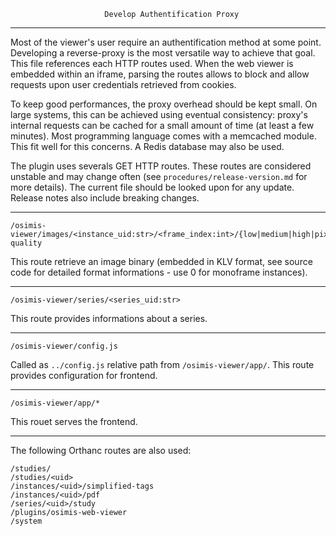                          Develop Authentification Proxy
-------------------------------------------------------------------------------

Most of the viewer's user require an authentification method at some point.
Developing a reverse-proxy is the most versatile way to achieve that goal.
This file references each HTTP routes used. When the web viewer is embedded 
within an iframe, parsing the routes allows to block and allow requests upon
user credentials retrieved from cookies.

To keep good performances, the proxy overhead should be kept small. On large
systems, this can be achieved using eventual consistency: proxy's internal
requests can be cached for a small amount of time (at least a few minutes).
Most programming language comes with a memcached module. This fit well for
this concerns. A Redis database may also be used.

The plugin uses severals GET HTTP routes. These routes are considered unstable
and may change often (see `procedures/release-version.md` for more details).
The current file should be looked upon for any update. Release notes also 
include breaking changes.

----

```
/osimis-viewer/images/<instance_uid:str>/<frame_index:int>/{low|medium|high|pixeldata}-quality
```

This route retrieve an image binary (embedded in KLV format, see source code
for detailed format informations - use 0 for monoframe instances).

----

```
/osimis-viewer/series/<series_uid:str>
```

This route provides informations about a series.

----

```
/osimis-viewer/config.js
```

Called as `../config.js` relative path from `/osimis-viewer/app/`.
This route provides configuration for frontend.

----

```
/osimis-viewer/app/*
```

This rouet serves the frontend.

----

The following Orthanc routes are also used:

```
/studies/
/studies/<uid>
/instances/<uid>/simplified-tags
/instances/<uid>/pdf
/series/<uid>/study
/plugins/osimis-web-viewer
/system
```
